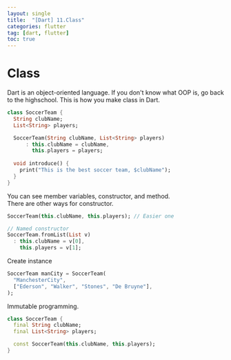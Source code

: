 ```yaml
---
layout: single
title:  "[Dart] 11.Class"
categories: flutter
tag: [dart, flutter]
toc: true
---
```


# Class

Dart is an object-oriented language.
If you don't know what OOP is, go back to the highschool.
This is how you make class in Dart.
```dart
class SoccerTeam {
  String clubName;
  List<String> players;

  SoccerTeam(String clubName, List<String> players)
      : this.clubName = clubName,
        this.players = players;
  
  void introduce() {
    print("This is the best soccer team, $clubName");
  }
}
```
You can see member variables, constructor, and method.  
There are other ways for constructor.
```dart
SoccerTeam(this.clubName, this.players); // Easier one

// Named constructor
SoccerTeam.fromList(List v)
  : this.clubName = v[0],
    this.players = v[1]; 
```

Create instance
```dart
SoccerTeam manCity = SoccerTeam(
  "ManchesterCity",
  ["Ederson", "Walker", "Stones", "De Bruyne"],
);
```

Immutable programming.
```dart
class SoccerTeam {
  final String clubName;
  final List<String> players;

  const SoccerTeam(this.clubName, this.players);
}
```

